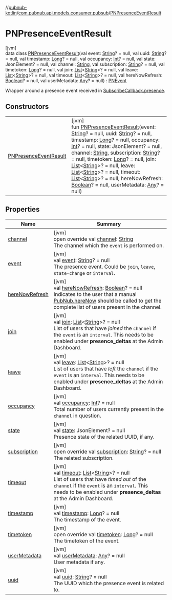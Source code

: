 //[pubnub-kotlin](../../../index.md)/[com.pubnub.api.models.consumer.pubsub](../index.md)/[PNPresenceEventResult](index.md)

# PNPresenceEventResult

[jvm]\
data class [PNPresenceEventResult](index.md)(val event: [String](https://kotlinlang.org/api/latest/jvm/stdlib/kotlin/-string/index.html)? = null, val uuid: [String](https://kotlinlang.org/api/latest/jvm/stdlib/kotlin/-string/index.html)? = null, val timestamp: [Long](https://kotlinlang.org/api/latest/jvm/stdlib/kotlin/-long/index.html)? = null, val occupancy: [Int](https://kotlinlang.org/api/latest/jvm/stdlib/kotlin/-int/index.html)? = null, val state: JsonElement? = null, val channel: [String](https://kotlinlang.org/api/latest/jvm/stdlib/kotlin/-string/index.html), val subscription: [String](https://kotlinlang.org/api/latest/jvm/stdlib/kotlin/-string/index.html)? = null, val timetoken: [Long](https://kotlinlang.org/api/latest/jvm/stdlib/kotlin/-long/index.html)? = null, val join: [List](https://kotlinlang.org/api/latest/jvm/stdlib/kotlin.collections/-list/index.html)&lt;[String](https://kotlinlang.org/api/latest/jvm/stdlib/kotlin/-string/index.html)&gt;? = null, val leave: [List](https://kotlinlang.org/api/latest/jvm/stdlib/kotlin.collections/-list/index.html)&lt;[String](https://kotlinlang.org/api/latest/jvm/stdlib/kotlin/-string/index.html)&gt;? = null, val timeout: [List](https://kotlinlang.org/api/latest/jvm/stdlib/kotlin.collections/-list/index.html)&lt;[String](https://kotlinlang.org/api/latest/jvm/stdlib/kotlin/-string/index.html)&gt;? = null, val hereNowRefresh: [Boolean](https://kotlinlang.org/api/latest/jvm/stdlib/kotlin/-boolean/index.html)? = null, val userMetadata: [Any](https://kotlinlang.org/api/latest/jvm/stdlib/kotlin/-any/index.html)? = null) : [PNEvent](../-p-n-event/index.md)

Wrapper around a presence event received in [SubscribeCallback.presence](../../com.pubnub.api.callbacks/-subscribe-callback/presence.md).

## Constructors

| | |
|---|---|
| [PNPresenceEventResult](-p-n-presence-event-result.md) | [jvm]<br>fun [PNPresenceEventResult](-p-n-presence-event-result.md)(event: [String](https://kotlinlang.org/api/latest/jvm/stdlib/kotlin/-string/index.html)? = null, uuid: [String](https://kotlinlang.org/api/latest/jvm/stdlib/kotlin/-string/index.html)? = null, timestamp: [Long](https://kotlinlang.org/api/latest/jvm/stdlib/kotlin/-long/index.html)? = null, occupancy: [Int](https://kotlinlang.org/api/latest/jvm/stdlib/kotlin/-int/index.html)? = null, state: JsonElement? = null, channel: [String](https://kotlinlang.org/api/latest/jvm/stdlib/kotlin/-string/index.html), subscription: [String](https://kotlinlang.org/api/latest/jvm/stdlib/kotlin/-string/index.html)? = null, timetoken: [Long](https://kotlinlang.org/api/latest/jvm/stdlib/kotlin/-long/index.html)? = null, join: [List](https://kotlinlang.org/api/latest/jvm/stdlib/kotlin.collections/-list/index.html)&lt;[String](https://kotlinlang.org/api/latest/jvm/stdlib/kotlin/-string/index.html)&gt;? = null, leave: [List](https://kotlinlang.org/api/latest/jvm/stdlib/kotlin.collections/-list/index.html)&lt;[String](https://kotlinlang.org/api/latest/jvm/stdlib/kotlin/-string/index.html)&gt;? = null, timeout: [List](https://kotlinlang.org/api/latest/jvm/stdlib/kotlin.collections/-list/index.html)&lt;[String](https://kotlinlang.org/api/latest/jvm/stdlib/kotlin/-string/index.html)&gt;? = null, hereNowRefresh: [Boolean](https://kotlinlang.org/api/latest/jvm/stdlib/kotlin/-boolean/index.html)? = null, userMetadata: [Any](https://kotlinlang.org/api/latest/jvm/stdlib/kotlin/-any/index.html)? = null) |

## Properties

| Name | Summary |
|---|---|
| [channel](channel.md) | [jvm]<br>open override val [channel](channel.md): [String](https://kotlinlang.org/api/latest/jvm/stdlib/kotlin/-string/index.html)<br>The channel which the `event` is performed on. |
| [event](event.md) | [jvm]<br>val [event](event.md): [String](https://kotlinlang.org/api/latest/jvm/stdlib/kotlin/-string/index.html)? = null<br>The presence event. Could be `join`, `leave`, `state-change` or `interval`. |
| [hereNowRefresh](here-now-refresh.md) | [jvm]<br>val [hereNowRefresh](here-now-refresh.md): [Boolean](https://kotlinlang.org/api/latest/jvm/stdlib/kotlin/-boolean/index.html)? = null<br>Indicates to the user that a manual [PubNub.hereNow](../../com.pubnub.api/-pub-nub/here-now.md) should be called to get the complete list of users present in the channel. |
| [join](join.md) | [jvm]<br>val [join](join.md): [List](https://kotlinlang.org/api/latest/jvm/stdlib/kotlin.collections/-list/index.html)&lt;[String](https://kotlinlang.org/api/latest/jvm/stdlib/kotlin/-string/index.html)&gt;? = null<br>List of users that have *joined* the `channel` if the `event` is an `interval`. This needs to be enabled under **presence_deltas** at the Admin Dashboard. |
| [leave](leave.md) | [jvm]<br>val [leave](leave.md): [List](https://kotlinlang.org/api/latest/jvm/stdlib/kotlin.collections/-list/index.html)&lt;[String](https://kotlinlang.org/api/latest/jvm/stdlib/kotlin/-string/index.html)&gt;? = null<br>List of users that have *left* the `channel` if the `event` is an `interval`. This needs to be enabled under **presence_deltas** at the Admin Dashboard. |
| [occupancy](occupancy.md) | [jvm]<br>val [occupancy](occupancy.md): [Int](https://kotlinlang.org/api/latest/jvm/stdlib/kotlin/-int/index.html)? = null<br>Total number of users currently present in the `channel` in question. |
| [state](state.md) | [jvm]<br>val [state](state.md): JsonElement? = null<br>Presence state of the related UUID, if any. |
| [subscription](subscription.md) | [jvm]<br>open override val [subscription](subscription.md): [String](https://kotlinlang.org/api/latest/jvm/stdlib/kotlin/-string/index.html)? = null<br>The related subscription. |
| [timeout](timeout.md) | [jvm]<br>val [timeout](timeout.md): [List](https://kotlinlang.org/api/latest/jvm/stdlib/kotlin.collections/-list/index.html)&lt;[String](https://kotlinlang.org/api/latest/jvm/stdlib/kotlin/-string/index.html)&gt;? = null<br>List of users that have *timed out* of the `channel` if the `event` is an `interval`. This needs to be enabled under **presence_deltas** at the Admin Dashboard. |
| [timestamp](timestamp.md) | [jvm]<br>val [timestamp](timestamp.md): [Long](https://kotlinlang.org/api/latest/jvm/stdlib/kotlin/-long/index.html)? = null<br>The timestamp of the event. |
| [timetoken](timetoken.md) | [jvm]<br>open override val [timetoken](timetoken.md): [Long](https://kotlinlang.org/api/latest/jvm/stdlib/kotlin/-long/index.html)? = null<br>The timetoken of the event. |
| [userMetadata](user-metadata.md) | [jvm]<br>val [userMetadata](user-metadata.md): [Any](https://kotlinlang.org/api/latest/jvm/stdlib/kotlin/-any/index.html)? = null<br>User metadata if any. |
| [uuid](uuid.md) | [jvm]<br>val [uuid](uuid.md): [String](https://kotlinlang.org/api/latest/jvm/stdlib/kotlin/-string/index.html)? = null<br>The UUID which the presence event is related to. |
